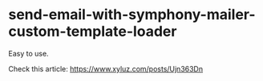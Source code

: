 # send-email-with-symphony-mailer-custom-template-loader
Easy to use.

Check this article:  https://www.xyluz.com/posts/Ujn363Dn 

